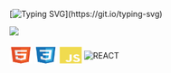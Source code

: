 [![Typing SVG](https://readme-typing-svg.demolab.com?font=Fira+Code&pause=1000&color=fff&center=true&width=435&lines=Hey%2C+my+name+is+Pedro!;You're+welcome!)](https://git.io/typing-svg)

<div>
  <img height= "180em" src= "https://github-readme-stats.vercel.app/api?username=pedrolucasr7&show_icons=true&theme=tokyonight"/> 
</div>

<div style="display: inline_block"><br>
  <img align="center" alt="HTML" height="30" width="40" src="https://raw.githubusercontent.com/devicons/devicon/master/icons/html5/html5-original.svg">
  <img align="center" alt="CSS" height="30" width="40" src="https://raw.githubusercontent.com/devicons/devicon/master/icons/css3/css3-original.svg">
  <img align="center" alt="Js" height="30" width="40" src="https://raw.githubusercontent.com/devicons/devicon/master/icons/javascript/javascript-plain.svg">
  <img align="center" alt="REACT" height="30" src="https://cdn.jsdelivr.net/gh/devicons/devicon@latest/icons/react/react-original.svg" />
</div>
